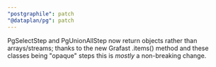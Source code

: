 ```yaml
---
"postgraphile": patch
"@dataplan/pg": patch
---
```


PgSelectStep and PgUnionAllStep now return objects rather than arrays/streams;
thanks to the new Grafast .items() method and these classes being "opaque" steps
this is _mostly_ a non-breaking change.
